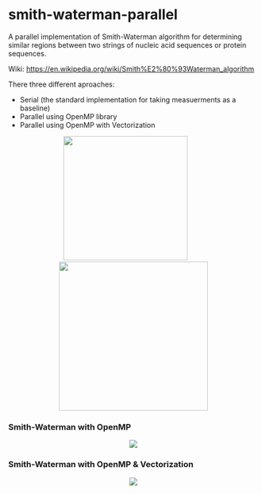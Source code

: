 # smith-waterman-parallel
A parallel implementation of Smith-Waterman algorithm for determining similar regions between two strings of nucleic acid sequences or protein sequences.

Wiki: https://en.wikipedia.org/wiki/Smith%E2%80%93Waterman_algorithm

There three different aproaches:

* Serial (the standard implementation for taking measuerments as a baseline)
* Parallel using OpenMP library
* Parallel using OpenMP with Vectorization



<p align="center">
  <img src="https://user-images.githubusercontent.com/37264702/135074069-20525425-ea64-4e7f-8db5-7d8a370bd292.png" width="250" />
  &nbsp; &nbsp; &nbsp; &nbsp;
  <img src="https://user-images.githubusercontent.com/37264702/135074056-71315a00-96f3-4bb2-8cec-0ccf590cea3b.png" width="300" /> 
</p>


<h3>Smith-Waterman with OpenMP</h3>
<p align="center">
  <img src="https://user-images.githubusercontent.com/37264702/135074610-28e47ead-53a8-4274-ab0e-f3df6b3a039b.png"/> 
</p>

<h3>Smith-Waterman with OpenMP & Vectorization</h3>
<p align="center">
  <img src="https://user-images.githubusercontent.com/37264702/135075365-d4d88c83-7d3e-42ba-b653-386d8075beab.png"/>
</p>
